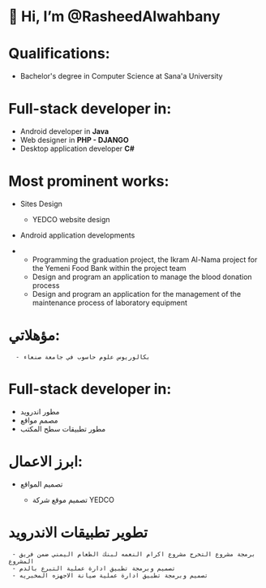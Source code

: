 # 👋 Hi, I’m @RasheedAlwahbany

# Qualifications:

- Bachelor's degree in Computer Science at Sana'a University 

# Full-stack developer in:

- Android developer in **Java** 
- Web designer in **PHP - DJANGO**
- Desktop application developer **C#** 

# Most prominent works:  
- Sites Design
  
  - YEDCO website design 

- Android application developments 
- 
    - Programming the graduation project, the Ikram Al-Nama project for the Yemeni Food Bank within the project team 
    - Design and program an application to manage the blood donation process
    - Design and program an application for the management of the maintenance process of laboratory equipment


# مؤهلاتي:

      - بكالوريوس علوم حاسوب في جامعة صنعاء

# Full-stack developer in:
 
- مطور اندرويد
- مصمم مواقع
- مطور تطبيقات سطح المكتب

# ابرز الاعمال:

- تصميم المواقع
 
     - تصميم موقع شركة YEDCO
     
# تطوير تطبيقات الاندرويد

     - برمجة مشروع التخرج مشروع اكرام النعمه لبنك الطعام اليمني ضمن فريق المشروع
     - تصميم وبرمجة تطبيق ادارة عملية التبرع بالدم
     - تصميم وبرمجة تطبيق ادارة عملية صيانة الاجهزه المخبريه

<!---
RasheedAlwahbany/RasheedAlwahbany is a ✨ special ✨ repository because its `README.md` (this file) appears on your GitHub profile.
You can click the Preview link to take a look at your changes.
--->
